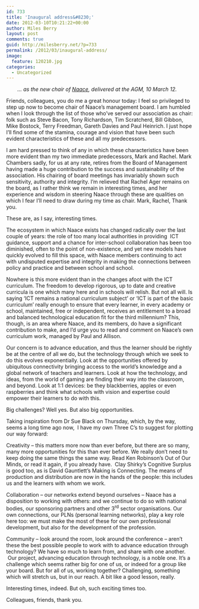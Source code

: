 ```yaml
---
id: 733
title: 'Inaugural address&#8230;'
date: 2012-03-10T10:21:22+00:00
author: Miles Berry
layout: post 
comments: true
guid: http://milesberry.net/?p=733
permalink: /2012/03/inaugural-address/
image:
  feature: 120210.jpg
categories:
  - Uncategorized
---
```

<p style="padding-left: 30px; ">
  <em>&#8230; as the new chair of <a href="http://naace.co.uk">Naace</a>, delivered at the AGM, 10 March 12.</em>
</p>

Friends, colleagues, you do me a great honour today: I feel so privileged to step up now to become chair of Naace’s management board. I am humbled when I look through the list of those who’ve served our association as chair: folk such as Steve Bacon, Tony Richardson, Tim Scratcherd, Bill Gibbon, Mike Bostock, Terry Freedman, Gareth Davies and Paul Heinrich. I just hope I’ll find some of the stamina, courage and vision that have been such evident characteristics of these and all my predecessors.<!--more-->

I am hard pressed to think of any in which these characteristics have been more evident than my two immediate predecessors, Mark and Rachel. Mark Chambers sadly, for us at any rate, retires from the Board of Management having made a huge contribution to the success and sustainability of the association. His chairing of board meetings has invariably shown such sensitivity, authority and integrity. I’m relieved that Rachel Ager remains on the board, as I rather think we remain in interesting times, and her experience and wisdom in steering Naace through these are qualities on which I fear I’ll need to draw during my time as chair. Mark, Rachel, Thank you.

These are, as I say, interesting times.

The ecosystem in which Naace exists has changed radically over the last couple of years: the role of too many local authorities in providing  ICT guidance, support and a chance for inter-school collaboration has been too diminished, often to the point of non-existence, and yet new models have quickly evolved to fill this space, with Naace members continuing to act with undisputed expertise and integrity in making the connections between policy and practice and between school and school.

Nowhere is this more evident than in the changes afoot with the ICT curriculum. The freedom to develop rigorous, up to date and creative curricula is one which many here and in schools will relish. But not all will. Is saying ‘ICT remains a national curriculum subject’ or ‘ICT is part of the basic curriculum’ really enough to ensure that every learner, in every academy or school, maintained, free or independent, receives an entitlement to a broad and balanced technological education fit for the third millennium? This, though, is an area where Naace, and its members, do have a significant contribution to make, and I’d urge you to read and comment on Naace’s own curriculum work, managed by Paul and Allison.

Our concern is to advance education, and thus the learner should be rightly be at the centre of all we do, but the technology through which we seek to do this evolves exponentially. Look at the opportunities offered by ubiquitous connectivity bringing access to the world’s knowledge and a global network of teachers and learners. Look at how the technology, and ideas, from the world of gaming are finding their way into the classroom, and beyond. Look at 1:1 devices: be they blackberries, apples or even raspberries and think what schools with vision and expertise could empower their learners to do with this.

Big challenges? Well yes. But also big opportunities.

Taking inspiration from Dr Sue Black on Thursday, which, by the way, seems a long time ago now,  I have my own Three C’s to suggest for plotting our way forward:

Creativity – this matters more now than ever before, but there are so many, many more opportunities for this than ever before. We really don’t need to keep doing the same things the same way. Read Ken Robinson’s Out of Our Minds, or read it again, if you already have.  Clay Shirky’s Cognitive Surplus is good too, as is David Gauntlett’s Making is Connecting. The means of production and distribution are now in the hands of the people: this includes us and the learners with whom we work.

Collaboration – our networks extend beyond ourselves – Naace has a disposition to working with others: and we continue to do so with national bodies, our sponsoring partners and other 3<sup>rd</sup> sector organisations. Our own connections, our PLNs (personal learning networks), play a key role here too: we must make the most of these for our own professional development, but also for the development of the profession.

Community – look around the room, look around the conference – aren’t these the best possible people to work with to advance education through technology? We have so much to learn from, and share with one another.  Our project, advancing education through technology, is a noble one. It’s a challenge which seems rather big for one of us, or indeed for a group like your board. But for all of us, working together? Challenging, something which will stretch us, but in our reach. A bit like a good lesson, really.

Interesting times, indeed. But oh, such exciting times too.

Colleagues, friends, thank you.
